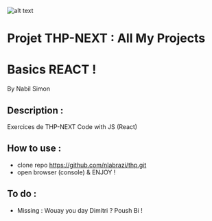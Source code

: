 ![alt text](https://miro.medium.com/max/700/1*vHHBwcUFUaHWXntSnqKdCA.png)


# Projet THP-NEXT : All My Projects
# Basics REACT !

By Nabil Simon


## Description :
Exercices de THP-NEXT
Code with JS (React)


## How to use :
- clone repo https://github.com/nlabrazi/thp.git
- open browser (console) & ENJOY !

## To do :
- Missing : Wouay you day Dimitri ? Poush Bi !
